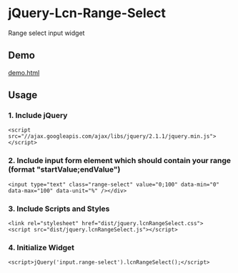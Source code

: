 jQuery-Lcn-Range-Select
==============================

Range select input widget


Demo
----

[demo.html](http://htmlpreview.github.com/?https://github.com/FaiblUG/jQuery-Lcn-Range-Select/blob/master/demo.htmldemo.html)


Usage
-----

### 1. Include jQuery
    
    <script src="//ajax.googleapis.com/ajax/libs/jquery/2.1.1/jquery.min.js"></script>

### 2. Include input form element which should contain your range (format "startValue;endValue")
    
    <input type="text" class="range-select" value="0;100" data-min="0" data-max="100" data-unit="%" /></div>
    
### 3. Include Scripts and Styles
    
    <link rel="stylesheet" href="dist/jquery.lcnRangeSelect.css">
    <script src="dist/jquery.lcnRangeSelect.js"></script>
    
### 4. Initialize Widget
    
    <script>jQuery('input.range-select').lcnRangeSelect();</script>   
